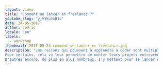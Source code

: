 ```yaml
---
layout: video
title: "Comment se lancer en freelance ?"
youtube_slug: "y_VYKu5xB1o"
date: 24-05-2017
author: cedric
locale: "en"
labels:
  - workshop
thumbnail: 2017-05-24-comment-se-lancer-en-freelance.jpg
description: "Les raisons qui poussent à apprendre à coder sont multiples.
Pour certains, cela va leur permettre de monter leurs projets entrepreneuriaux de façon autonome, tandis que d'autres le font pour doper leur set de compétences afin de rejoindre une startup tech.
D'autres encore, de plus en plus nombreux, s'y mettent pour se lancer dans la voie du freelancing, séduits par la liberté que cette voie procure. 3 alumni du Wagon de la communauté Mangrove vous racontent comment ils sont devenus freelances, puis vous partagent leurs meilleurs conseils et pièges à éviter."
---
```

